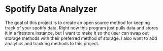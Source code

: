 # Spotify Data Analyzer

The goal of this project is to create an open source method for keeping track of your spotify data. Right now this program just pulls data and stores it in a firestore instance, but I want to make it so the user can swap out storage methods with their preferred method of storage. I also want to add analytics and tracking methods to this project.
